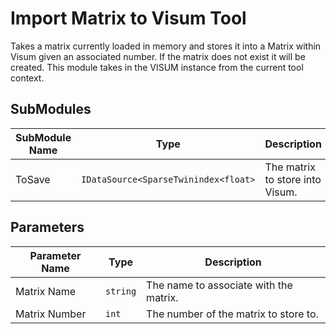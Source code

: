 # Import Matrix to Visum Tool


Takes a matrix currently loaded in memory and stores it into a Matrix
within Visum given an associated number.  If the matrix does not
exist it will be created.  This module takes in the VISUM instance 
from the current tool context.

## SubModules

| SubModule Name | Type | Description                            |
|-------|---------------|----------------------------------------|
|ToSave| `IDataSource<SparseTwinindex<float>`| The matrix to store into Visum. |

## Parameters

| Parameter Name | Type | Description                            |
|-------|---------------|----------------------------------------|
| Matrix Name | `string`| The name to associate with the matrix. |
| Matrix Number | `int` | The number of the matrix to store to. |
